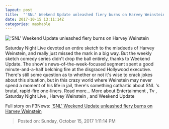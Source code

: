 ```yaml
---
layout: post
title:  "'SNL' Weekend Update unleashed fiery burns on Harvey Weinstein"
date: 2017-10-15 13:11:14Z
categories: mashable
---
```


!['SNL' Weekend Update unleashed fiery burns on Harvey Weinstein](https://i.amz.mshcdn.com/sS3NuHKfSblCBUiNPeQkDb1BCL8=/1200x630/2017%2F10%2F15%2Fed%2Fbd11cc84f78546efbe28e67fb2870370.c9713.jpg)

Saturday Night Live devoted an entire sketch to the misdeeds of Harvey Weinstein, and really just missed the mark in a big way. But the weekly sketch comedy series didn't drop the ball entirely, thanks to Weekend Update. The show's news-of-the-week-focused segment spent a good minute-and-a-half belching fire at the disgraced Hollywood executive. There's still some question as to whether or not it's wise to crack jokes about this situation, but in this crazy world where Weinstein may never spend a moment of his life in jail, there's something cathartic about SNL 's brutal, rapid-fire one-liners. Read more... More about Entertainment , Tv , Saturday Night Live , Harvey Weinstein , and Weekend Update


Full story on F3News: ['SNL' Weekend Update unleashed fiery burns on Harvey Weinstein](http://www.f3nws.com/n/YkZGAE)

> Posted on: Sunday, October 15, 2017 1:11:14 PM
